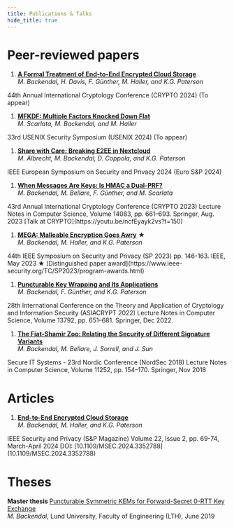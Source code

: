 ```yaml
---
title: Publications & Talks
hide_title: true
---
```


# Peer-reviewed papers
1. [**A Formal Treatment of End-to-End Encrypted Cloud Storage**](https://eprint.iacr.org/2024/989)  
*M. Backendal, H. Davis, F. Günther, M. Haller, and K.G. Paterson*  
<sm>
44th Annual International Cryptology Conference (CRYPTO 2024)  
(To appear)
</sm>

1. [**MFKDF: Multiple Factors Knocked Down Flat**](https://eprint.iacr.org/2024/935)  
*M. Scarlata, M. Backendal, and M. Haller*  
<sm>
33rd USENIX Security Symposium (USENIX 2024)  
(To appear)
</sm>

1. [**Share with Care: Breaking E2EE in Nextcloud**](https://eprint.iacr.org/2024/546)   
*M. Albrecht, M. Backendal, D. Coppola, and K.G. Paterson*  
<sm>
IEEE European Symposium on Security and Privacy 2024 (Euro S&P 2024)  
</sm>

1. [**When Messages Are Keys: Is HMAC a Dual-PRF?**](https://eprint.iacr.org/2023/861)  
*M. Backendal, M. Bellare, F. Günther, and M. Scarlata*  
<sm>
43rd Annual International Cryptology Conference (CRYPTO 2023)  
Lecture Notes in Computer Science, Volume 14083, pp. 661–693. Springer, Aug. 2023
</sm>
[Talk at CRYPTO](https://youtu.be/ncfEyayk2vs?t=150)

1. [**MEGA: Malleable Encryption Goes Awry**](https://mega-awry.io/) ★  
*M. Backendal, M. Haller, and K.G. Paterson*  
<sm>
44th IEEE Symposium on Security and Privacy (SP 2023)  
pp. 146-163. IEEE, May 2023  
★ [Distinguished paper award](https://www.ieee-security.org/TC/SP2023/program-awards.html)
</sm>


1. [**Puncturable Key Wrapping and Its Applications**](https://eprint.iacr.org/2022/1209)   
*M. Backendal, F. Günther, and K.G. Paterson*  
<sm>
28th International Conference on the Theory and Application of Cryptology and Information Security (ASIACRYPT 2022)  
Lecture Notes in Computer Science, Volume 13792, pp. 651–681. Springer, Dec 2022.
</sm>

1. [**The Fiat-Shamir Zoo: Relating the Security of Different Signature Variants**](https://eprint.iacr.org/2018/775)  
*M. Backendal, M. Bellare, J. Sorrell, and J. Sun*  
<sm>
Secure IT Systems - 23rd Nordic Conference (NordSec 2018)  
Lecture Notes in Computer Science, Volume 11252, pp. 154–170. Springer, Nov 2018  
</sm>


# Articles
1. [**End-to-End Encrypted Cloud Storage**](https://static.cryptanalysis.fun/papers/e2ee-cloud-storage.pdf)  
*M. Backendal, M. Haller, and K.G. Paterson*  
<sm>
IEEE Security and Privacy (S&P Magazine)  
Volume 22, Issue 2, pp. 69-74, March-April 2024
DOI: [10.1109/MSEC.2024.3352788](10.1109/MSEC.2024.3352788)
</sm>


# Theses

**<sm> Master thesis </sm>**
[Puncturable Symmetric KEMs for Forward-Secret 0-RTT Key Exchange](https://lup.lub.lu.se/student-papers/search/publication/8979963)  
<sm> *M. Backendal*,
Lund University, Faculty of Engineering (LTH), June 2019  
</sm>
